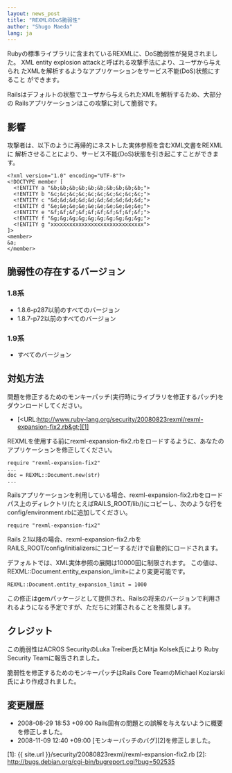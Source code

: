 ```yaml
---
layout: news_post
title: "REXMLのDoS脆弱性"
author: "Shugo Maeda"
lang: ja
---
```


Rubyの標準ライブラリに含まれているREXMLに、DoS脆弱性が発見されました。 XML entity explosion
attackと呼ばれる攻撃手法により、ユーザから与えられ たXMLを解析するようなアプリケーションをサービス不能(DoS)状態にすること
ができます。

Railsはデフォルトの状態でユーザから与えられたXMLを解析するため、大部分の Railsアプリケーションはこの攻撃に対して脆弱です。

## 影響

攻撃者は、以下のように再帰的にネストした実体参照を含むXML文書をREXMLに
解析させることにより、サービス不能(DoS)状態を引き起こすことができます。

    <?xml version="1.0" encoding="UTF-8"?>
    <!DOCTYPE member [
      <!ENTITY a "&b;&b;&b;&b;&b;&b;&b;&b;&b;&b;">
      <!ENTITY b "&c;&c;&c;&c;&c;&c;&c;&c;&c;&c;">
      <!ENTITY c "&d;&d;&d;&d;&d;&d;&d;&d;&d;&d;">
      <!ENTITY d "&e;&e;&e;&e;&e;&e;&e;&e;&e;&e;">
      <!ENTITY e "&f;&f;&f;&f;&f;&f;&f;&f;&f;&f;">
      <!ENTITY f "&g;&g;&g;&g;&g;&g;&g;&g;&g;&g;">
      <!ENTITY g "xxxxxxxxxxxxxxxxxxxxxxxxxxxxxx">
    ]>
    <member>
    &a;
    </member>

## 脆弱性の存在するバージョン

### 1.8系

* 1\.8.6-p287以前のすべてのバージョン
* 1\.8.7-p72以前のすべてのバージョン

### 1.9系

* すべてのバージョン

## 対処方法

問題を修正するためのモンキーパッチ(実行時にライブラリを修正するパッチ)をダウンロードしてください。

* [&lt;URL:http://www.ruby-lang.org/security/20080823rexml/rexml-expansion-fix2.rb&gt;][1]

REXMLを使用する前にrexml-expansion-fix2.rbをロードするように、あなたのアプリケーションを修正してください。

    require "rexml-expansion-fix2"
    ...
    doc = REXML::Document.new(str)
    ...

Railsアプリケーションを利用している場合、rexml-expansion-fix2.rbをロード
パス上のディレクトリ(たとえばRAILS\_ROOT/lib/)にコピーし、次のような行を
config/environment.rbに追加してください。

    require "rexml-expansion-fix2"

Rails 2.1以降の場合、rexml-expansion-fix2.rbを
RAILS\_ROOT/config/initializersにコピーするだけで自動的にロードされます。

デフォルトでは、XML実体参照の展開は10000回に制限されます。
この値は、REXML::Document.entity\_expansion\_limit=により変更可能です。

    REXML::Document.entity_expansion_limit = 1000

この修正はgemパッケージとして提供され、Railsの将来のバージョンで利用さ れるようになる予定ですが、ただちに対策されることを推奨します。

## クレジット

この脆弱性はACROS SecurityのLuka Treiber氏とMitja Kolsek氏により Ruby Security
Teamに報告されました。

脆弱性を修正するためのモンキーパッチはRails Core TeamのMichael Koziarski氏により作成されました。

## 変更履歴

* 2008-08-29 18:53 +09:00 Rails固有の問題との誤解を与えないように概要を修正しました。
* 2008-11-09 12:40 +09:00 [モンキーパッチのバグ][2]を修正しました。



[1]: {{ site.url }}/security/20080823rexml/rexml-expansion-fix2.rb
[2]: http://bugs.debian.org/cgi-bin/bugreport.cgi?bug=502535
